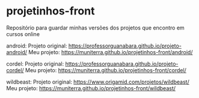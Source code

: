 # projetinhos-front
 Repositório para guardar minhas versões dos projetos que encontro em cursos online
 
 android:
  Projeto original: https://professorguanabara.github.io/projeto-android/
  Meu projeto: https://muniterra.github.io/projetinhos-front/android/
  
 cordel:
  Projeto original: https://professorguanabara.github.io/projeto-cordel/
  Meu projeto: https://muniterra.github.io/projetinhos-front/cordel/
  
 wildbeast:
  Projeto original: https://www.origamid.com/projetos/wildbeast/
  Meu projeto: https://muniterra.github.io/projetinhos-front/wildbeast/
